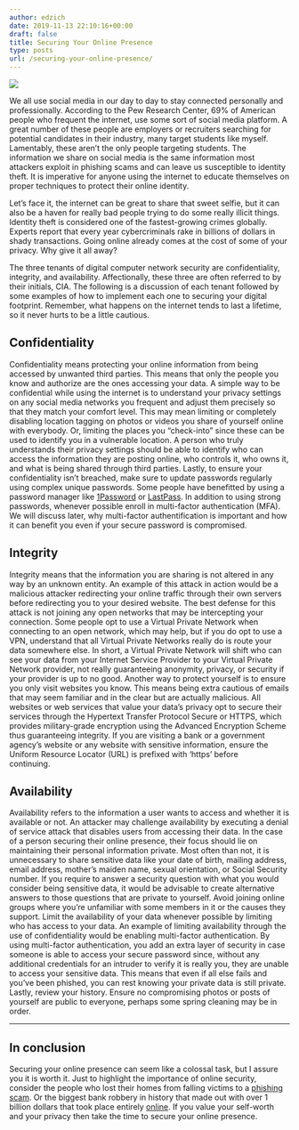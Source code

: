 ```yaml
---
author: edzich
date: 2019-11-13 22:10:16+00:00
draft: false
title: Securing Your Online Presence
type: posts
url: /securing-your-online-presence/
---
```





![](/uploads/hacker.jpg)








We all use social media in our day to day to stay connected personally and professionally. According to the Pew Research Center, 69% of American people who frequent the internet, use some sort of social media platform. A great number of these people are employers or recruiters searching for potential candidates in their industry, many target students like myself. Lamentably, these aren’t the only people targeting students. The information we share on social media is the same information most attackers exploit in phishing scams and can leave us susceptible to identity theft. It is imperative for anyone using the internet to educate themselves on proper techniques to protect their online identity.  








Let’s face it, the internet can be great to share that sweet selfie, but it can also be a haven for really bad people trying to do some really illicit things. Identity theft is considered one of the fastest-growing crimes globally. Experts report that every year cybercriminals rake in billions of dollars in shady transactions. Going online already comes at the cost of some of your privacy. Why give it all away?  








The three tenants of digital computer network security are confidentiality, integrity, and availability. Affectionally, these three are often referred to by their initials, CIA. The following is a discussion of each tenant followed by some examples of how to implement each one to securing your digital footprint. Remember, what happens on the internet tends to last a lifetime, so it never hurts to be a little cautious.     








## Confidentiality  








Confidentiality means protecting your online information from being accessed by unwanted third parties. This means that only the people you know and authorize are the ones accessing your data. A simple way to be confidential while using the internet is to understand your privacy settings on any social media networks you frequent and adjust them precisely so that they match your comfort level. This may mean limiting or completely disabling location tagging on photos or videos you share of yourself online with everybody. Or, limiting the places you “check-into” since these can be used to identify you in a vulnerable location. A person who truly understands their privacy settings should be able to identify who can access the information they are posting online, who controls it, who owns it, and what is being shared through third parties. Lastly, to ensure your confidentiality isn’t breached, make sure to update passwords regularly using complex unique passwords. Some people have benefitted by using a password manager like [1Password](https://1password.com/) or [LastPass](https://www.lastpass.com/). In addition to using strong passwords, whenever possible enroll in multi-factor authentication (MFA). We will discuss later, why multi-factor authentification is important and how it can benefit you even if your secure password is compromised.







## Integrity  








Integrity means that the information you are sharing is not altered in any way by an unknown entity. An example of this attack in action would be a malicious attacker redirecting your online traffic through their own servers before redirecting you to your desired website. The best defense for this attack is not joining any open networks that may be intercepting your connection. Some people opt to use a Virtual Private Network when connecting to an open network, which may help, but if you do opt to use a VPN, understand that all Virtual Private Networks really do is route your data somewhere else. In short, a Virtual Private Network will shift who can see your data from your Internet Service Provider to your Virtual Private Network provider, not really guaranteeing anonymity, privacy, or security if your provider is up to no good. Another way to protect yourself is to ensure you only visit websites you know. This means being extra cautious of emails that may seem familiar and in the clear but are actually malicious. All websites or web services that value your data’s privacy opt to secure their services through the Hypertext Transfer Protocol Secure or HTTPS, which provides military-grade encryption using the Advanced Encryption Scheme thus guaranteeing integrity. If you are visiting a bank or a government agency’s website or any website with sensitive information, ensure the Uniform Resource Locator (URL) is prefixed with ‘https’ before continuing.      








## Availability  








Availability refers to the information a user wants to access and whether it is available or not. An attacker may challenge availability by executing a denial of service attack that disables users from accessing their data. In the case of a person securing their online presence, their focus should lie on maintaining their personal information private. Most often than not, it is unnecessary to share sensitive data like your date of birth, mailing address, email address, mother’s maiden name, sexual orientation, or Social Security number. If you require to answer a security question with what you would consider being sensitive data, it would be advisable to create alternative answers to those questions that are private to yourself. Avoid joining online groups where you’re unfamiliar with some members in it or the causes they support. Limit the availability of your data whenever possible by limiting who has access to your data. An example of limiting availability through the use of confidentiality would be enabling multi-factor authentication. By using multi-factor authentication, you add an extra layer of security in case someone is able to access your secure password since, without any additional credentials for an intruder to verify it is really you, they are unable to access your sensitive data. This means that even if all else fails and you’ve been phished, you can rest knowing your private data is still private. Lastly, review your history. Ensure no compromising photos or posts of yourself are public to everyone, perhaps some spring cleaning may be in order.







* * *







## In conclusion







Securing your online presence can seem like a colossal task, but I assure you it is worth it. Just to highlight the importance of online security, consider the people who lost their homes from falling victims to a [phishing scam](https://www.cnbc.com/2019/10/05/homebuyers-are-falling-for-this-scam-some-lose-their-life-savings.html). Or the biggest bank robbery in history that made out with over 1 billion dollars that took place entirely [online](https://www.cnbc.com/2019/10/05/homebuyers-are-falling-for-this-scam-some-lose-their-life-savings.html). If you value your self-worth and your privacy then take the time to secure your online presence.  




